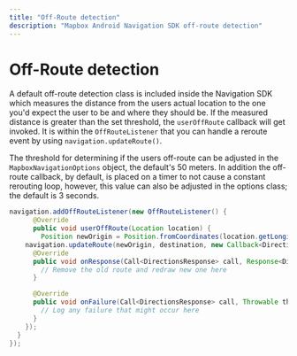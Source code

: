 ```yaml
---
title: "Off-Route detection"
description: "Mapbox Android Navigation SDK off-route detection"
---
```

# Off-Route detection

A default off-route detection class is included inside the Navigation SDK which measures the distance from the users actual location to the one you'd expect the user to be and where they should be. If the measured distance is greater than the set threshold, the `userOffRoute` callback will get invoked. It is within the `OffRouteListener` that you can handle a reroute event by using `navigation.updateRoute()`.

The threshold for determining if the users off-route can be adjusted in the `MapboxNavigationOptions` object, the default's 50 meters. In addition the off-route callback, by default, is placed on a timer to not cause a constant rerouting loop, however, this value can also be adjusted in the options class; the default is 3 seconds.

```java
navigation.addOffRouteListener(new OffRouteListener() {
      @Override
      public void userOffRoute(Location location) {
        Position newOrigin = Position.fromCoordinates(location.getLongitude(), location.getLatitude());
    navigation.updateRoute(newOrigin, destination, new Callback<DirectionsResponse>() {
      @Override
      public void onResponse(Call<DirectionsResponse> call, Response<DirectionsResponse> response) {
        // Remove the old route and redraw new one here
      }

      @Override
      public void onFailure(Call<DirectionsResponse> call, Throwable throwable) {
        // Log any failure that might occur here
      }
    });
  }
});
```

